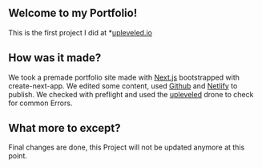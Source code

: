 ## Welcome to my Portfolio!

This is the first project I did at *[upleveled.io](https://www.upleveled.io/)

## How was it made?

We took a premade portfolio site made with [Next.js](https://nextjs.org/) bootstrapped with create-next-app.
We edited some content, used [Github](https://github.com/) and [Netlify](https://netlify.com) to publish.
We checked with preflight and used the [upleveled](https://www.upleveled.io/) drone to check for common Errors.

## What more to except?

Final changes are done, this Project will not be updated anymore at this point.
